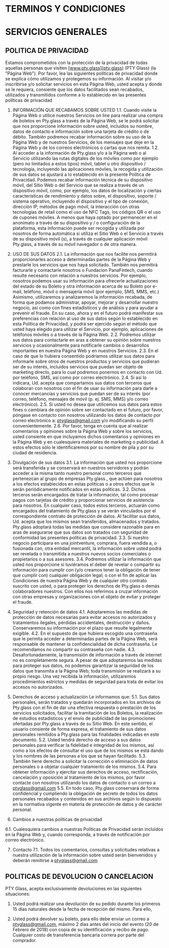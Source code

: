 # TERMINOS Y CONDICIONES
# SERVICIOS GENERALES
## POLITICA DE PRIVACIDAD

Estamos comprometidos con la protección de la privacidad de todas aquellas personas que
visiten [www.pty.glass](pty.glass) (PTY Glass) (la "Página Web"). Por favor, lea las siguientes
políticas de privacidad donde se explica cómo utilizamos y protegemos su información.
Al visitar y/o inscribirse y/o solicitar servicios en esta Página Web, usted acepta y donde se
le requiera, consiente que los datos facilitados sean recabados, utilizados y transmitidos
conforme a lo establecido en las presentes políticas de privacidad

1. INFORMACIÓN QUE RECABAMOS SOBRE USTED
1.1. Cuando visite la Página Web o utilice nuestros Servicios on line para realizar una
 compra de boletos en Pty.glass a través de la Página Web, se le podrá solicitar que nos proporcione
información sobre usted, incluidos su nombre, datos de contacto e información sobre una
tarjeta de crédito o de débito. También podremos recabar información sobre su uso de la
Página Web y de nuestros Servicios, de los mensajes que deje en la Página Web y de los
correos electrónicos o cartas que nos remita.
1.2. Al acceder a la información de Pty.glass y/o a la Página web o al Servicio utilizando
las rutas digitales de los móviles como por ejemplo (pero no limitados a estos tipos) móvil,
tablet u otro dispositivo / tecnología, incluyendo las aplicaciones móviles, la recogida y
utilización de sus datos se ajustará a lo establecido en la presente Política de Privacidad.
Podemos recabar información técnica de su dispositivo móvil, del Sitio Web o del Servicio
que se realiza a través de un dispositivo móvil, como, por ejemplo, los datos de localización
y ciertas características de rendimiento y datos sobre, el dispositivo, soporte / sistema
operativo, incluyendo el dispositivo y el tipo de conexión, dirección IP, métodos de pago
móvil, la interacción con otras tecnologías de retail como el uso de NFC Tags, los códigos
QR o el uso de cupones móviles. A menos que haya optado por permanecer en el
anonimato a través de su dispositivo y / o configuración de la plataforma, esta información
puede ser recogida y utilizada por nosotros de forma automática si utiliza el Sitio Web o el
Servicio a través de su dispositivo móvil (s), a través de cualquier aplicación móvil
Pty.glass, a través de su móvil navegador o de otra manera.

2. USO DE SUS DATOS
2.1. La información que nos facilite nos permitirá proporcionarles acceso a determinadas
partes de la Página Web y prestarle los servicios que nos haya solicitado. También nos
permitirá facturarle y contactarle nosotros o Fundacion PanaFintech, cuando resulte necesario con
relación a nuestros servicios. Por ejemplo, nosotros podemos usar su información para
ofrecerle actualizaciones del estado de su Boleto y otra información acerca de su Boleto
por e-mail, teléfono, móvil o mensajería móvil (por ejemplo, SMS, MMS, etc.) Asimismo,
utilizaremos y analizaremos la información recabada, de forma que podamos administrar,
apoyar, mejorar y desarrollar nuestro negocio, así como con fines estadísticos y de análisis
y para ayudar a prevenir el fraude. En su caso, ahora y en el futuro podrá manifestar sus
preferencias con relación al uso de sus datos según lo establecido en esta Política de
Privacidad, y podrá ser ejercido según el método que usted haya elegido para utilizar el
Servicio, por ejemplo, aplicaciones de teléfonos móviles o a través de la Página Web.
2.2. Podremos utilizar sus datos para contactarle en aras a obtener su opinión sobre nuestros
servicios y ocasionalmente para notificarle cambios o desarrollos importantes en nuestra
Página Web y en nuestros Servicios.
2.3. En el caso de que lo hubiera consentido podríamos utilizar sus datos para informarle
sobre otros de nuestros productos y servicios que pudieran ser de su interés, incluidos
servicios que puedan ser objeto de marketing directo, para lo cual podremos ponernos en
contacto con Ud. por teléfono, SMS, así como por correo electrónico.
2.4. Si así lo indicara, Ud. acepta que compartamos sus datos con terceros que colaboran
con nosotros con el fin de usar su información para darle a conocer mercancías y servicios
que puedan ser de su interés (por correo, teléfono, mensajes de móvil (p. ej. SMS, MMS)
y/o correo electrónico).
2.5. Si usted no desea que utilicemos sus datos para estos fines o cambiara de opinión sobre
ser contactado en el futuro, por favor, póngase en contacto con nosotros utilizando los datos
de contacto por correo electrónico a: ptyglass@gmail.com y/o modificando su perfil
convenientemente.
2.6. Por favor, tenga en cuenta que al realizar comentarios y opiniones sobre la Página Web
y sobre los servicios, usted consiente en que incluyamos dichos comentarios y opiniones en
la Página Web y en cualesquiera materiales de marketing o publicidad. A estos efectos sólo
le identificaremos por su nombre de pila y por su ciudad de residencia.

3. Divulgación de sus datos
3.1. La información que usted nos proporcione será transferida y se conservará en nuestros
servidores y podrán acceder a la misma tanto nuestro personal como terceros que
pertenezcan al grupo de empresas Pty.glass., que actúen para nosotros a los efectos
establecidos en estas políticas o a otros efectos que le serán periódicamente notificados en
estas políticas.
3.2. Dichos terceros serán encargados de tratar la información, tal como procesar pagos con
tarjetas de crédito y proporcionar servicios de asistencia para nosotros. En cualquier caso,
todos estos terceros, actuarán como encargados del tratamiento de Pty.glass y se verán
vinculados por el correspondiente contrato de protección de datos. Al facilitar sus datos,
Ud. acepta que los mismos sean transferidos, almacenados y tratados. Pty.glass adoptará
todas las medidas que considere razonable para en aras de asegurarse que sus datos son
tratados con seguridad de conformidad las presentes políticas de privacidad.
3.3. Si nuestro negocio participara en una jointventure, comprara, fuera vendida a, o
fusionada con, otra entidad mercantil, la información sobre usted podrá ser revelada o
transmitida a nuestros nuevos socios comerciales o propietarios o a sus asesores.
3.4. Podremos utilizar la información que usted nos proporcione si tuviéramos el deber de
revelar o compartir su información para cumplir con (y/o creamos tener la obligación de
tener que cumplir con) cualquier obligación legal; o con el fin de aplicar las Condiciones de
nuestra Página Web y de cualquier otro contrato suscrito con usted, o para proteger los
derechos de Pty.glass o demás colaboradores nuestros. Con ellos nos referimos a cruzar
información con otras empresas y organizaciones con el objeto de evitar y proteger el
fraude.

4. Seguridad y retención de datos
4.1. Adoptaremos las medidas de protección de datos necesarias para evitar accesos no
autorizados y tratamientos ilegales, pérdidas accidentales, destrucción y daños.
Conservaremos su información por el plazo que resulte legalmente exigible.
4.2. En el supuesto de que hubiera escogido una contraseña que le permita acceder a
determinadas partes de la Página Web, será responsable de mantener la confidencialidad de
dicha contraseña. Le recomendamos no compartir su contraseña con nadie.
4.3. Desafortunadamente, la transmisión de información a través de internet no es
completamente segura. A pesar de que adoptaremos las medidas para proteger sus datos,
no podemos garantizar la seguridad de los datos que transmita a la Página Web; toda
transmisión se realizará a su propio riesgo. Una vez recibida la información, utilizaremos
procedimientos estrictos y medidas de seguridad para trata de evitar los accesos no
autorizados.

5. Derechos de acceso y actualización
Le informamos que:
5.1. Sus datos personales, serán tratados y quedarán incorporados en los archivos de
Pty.glass con el fin de dar una efectiva respuesta o prestación de los servicios solicitados,
facilitar la tramitación de los Boletos, la realización de estudios estadísticos y el envío de
publicidad de las promociones ofertadas por Pty.glass a través de su Sitio Web. En este
sentido, el usuario consiente de forma expresa, el tratamiento de sus datos personales
remitidos a Pty.glass para las finalidades indicadas en este documento.
5.2. Usted tendrá derecho de acceso a sus datos personales para verificar la fidelidad e
integridad de los mismos, así como a los efectos de consultar el uso que de los mismos se
está dando y los nombres de las personas a los que se hayan facilitado.
5.3. También tiene derecho a solicitar la corrección o eliminación de datos personales o a
objetar cualquier tratamiento de los mismos.
5.4. Para obtener información y ejercitar sus derechos de acceso, rectificación, cancelación
y oposición al tratamiento de los mismos, por favor contacte con nosotros utilizando los
datos de contacto o un correo a ptyglass@gmail.com
5.5. En todo caso, Pty.glass conservará de forma confidencial y cumpliendo la obligación
de secreto de todos los datos personales recabados y contenidos en sus archivos según lo
dispuesto en la normativa vigente en materia de protección de datos y de carácter personal.

6. Cambios a nuestras políticas de privacidad

6.1. Cualesquiera cambios a nuestras Políticas de Privacidad serán incluidos en la Página
Web y, cuando corresponda, a través de notificación por correo electrónico.

7. Contacto
7.1. Todos los comentarios, consultas y solicitudes relativas a nuestra utilización de la
información sobre usted serán bienvenidos y deberán remitirse a ptyglass@gmail.com






## POLITICAS DE DEVOLUCION O CANCELACION
PTY Glass, acepta exclusivamente devoluciones en las siguientes situaciones:
1. Usted podrá realizar una devolución de su pedido durante los primeros 15 días naturales
desde la fecha de recepción del mismo. Para ello, 

2. Usted podrá devolver su boleto, para ello debe enviar un correo a ptyglass@gmail.com, 
máximo 2 días antes del inicio del evento (20 de Febrero de 2018) con copia de su identificación y recibo de pago. 
Cualquier costo de transferencia bancaria correra por parte del comprador.

